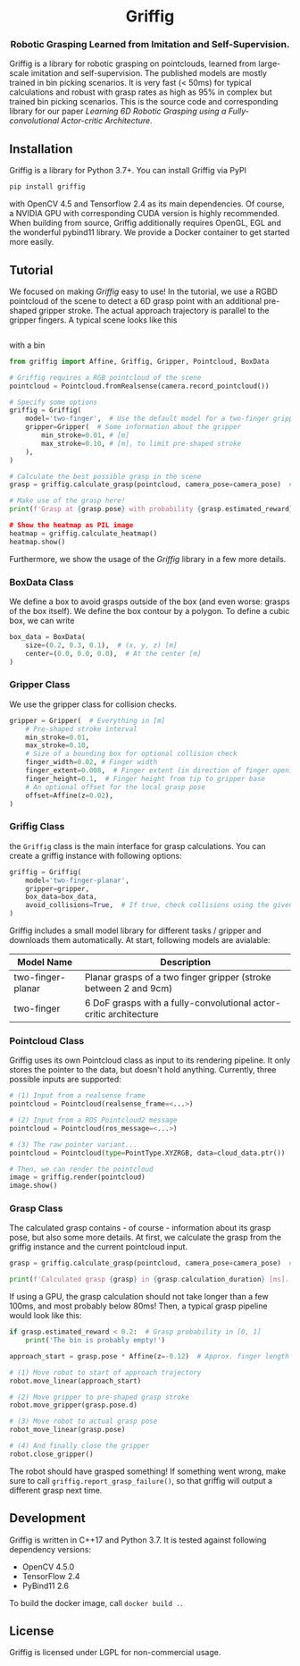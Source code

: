 <div align="center">
  <h1 align="center">Griffig</h1>
  <h3 align="center">
    Robotic Grasping Learned from Imitation and Self-Supervision.
  </h3>
</div>

Griffig is a library for robotic grasping on pointclouds, learned from large-scale imitation and self-supervision. The published models are mostly trained in bin picking scenarios. It is very fast (< 50ms) for typical calculations and robust with grasp rates as high as 95% in complex but trained bin picking scenarios. This is the source code and corresponding library for our paper *Learning 6D Robotic Grasping using a Fully-convolutional Actor-critic Architecture*.


## Installation

Griffig is a library for Python 3.7+. You can install Griffig via PyPI
```bash
pip install griffig
```
with OpenCV 4.5 and Tensorflow 2.4 as its main dependencies. Of course, a NVIDIA GPU with corresponding CUDA version is highly recommended. When building from source, Griffig additionally requires OpenGL, EGL and the wonderful pybind11 library. We provide a Docker container to get started more easily.


## Tutorial

We focused on making *Griffig* easy to use! In the tutorial, we use a RGBD pointcloud of the scene to detect a 6D grasp point with an additional pre-shaped gripper stroke. The actual approach trajectory is parallel to the gripper fingers. A typical scene looks like this

<image>

with a bin


```python
from griffig import Affine, Griffig, Gripper, Pointcloud, BoxData

# Griffig requires a RGB pointcloud of the scene
pointcloud = Pointcloud.fromRealsense(camera.record_pointcloud())

# Specify some options
griffig = Griffig(
    model='two-finger',  # Use the default model for a two-finger gripper
    gripper=Gripper(  # Some information about the gripper
        min_stroke=0.01, # [m]
        max_stroke=0.10, # [m], to limit pre-shaped stroke
    ),
)

# Calculate the best possible grasp in the scene
grasp = griffig.calculate_grasp(pointcloud, camera_pose=camera_pose)  # Get grasp in the global frame using the camera pose

# Make use of the grasp here!
print(f'Grasp at {grasp.pose} with probability {grasp.estimated_reward})

# Show the heatmap as PIL image
heatmap = griffig.calculate_heatmap()
heatmap.show()
```

Furthermore, we show the usage of the *Griffig* library in a few more details.


### BoxData Class

We define a box to avoid grasps outside of the box (and even worse: grasps of the box itself). We define the box contour by a polygon. To define a cubic box, we can write

```python
box_data = BoxData(
    size=(0.2, 0.3, 0.1),  # (x, y, z) [m]
    center=(0.0, 0.0, 0.0),  # At the center [m]
)
```

### Gripper Class

We use the gripper class for collision checks.

```python
gripper = Gripper(  # Everything in [m]
    # Pre-shaped stroke interval
    min_stroke=0.01,
    max_stroke=0.10,
    # Size of a bounding box for optional collision check
    finger_width=0.02, # Finger width
    finger_extent=0.008,  # Finger extent (in direction of finger opening/closing)
    finger_height=0.1,  # Finger height from tip to gripper base
    # An optional offset for the local grasp pose
    offset=Affine(z=0.02),
)
```

### Griffig Class

the `Griffig` class is the main interface for grasp calculations. You can create a griffig instance with following options:

```python
griffig = Griffig(
    model='two-finger-planar',
    gripper=gripper,
    box_data=box_data,
    avoid_collisions=True,  # If true, check collisions using the given pointcloud and gripper data
)
```

Griffig includes a small model library for different tasks / gripper and downloads them automatically. At start, following models are avialable:

Model Name         | Description
------------------ | ------------------------------------------------------------------
two-finger-planar  | Planar grasps of a two finger gripper (stroke between 2 and 9cm)
two-finger         | 6 DoF grasps with a fully-convolutional actor-critic architecture


### Pointcloud Class

Griffig uses its own Pointcloud class as input to its rendering pipeline. It only stores the pointer to the data, but doesn't hold anything. Currently, three possible inputs are supported:

```python
# (1) Input from a realsense frame
pointcloud = Pointcloud(realsense_frame=<...>)

# (2) Input from a ROS Pointcloud2 message
pointcloud = Pointcloud(ros_message=<...>)

# (3) The raw pointer variant...
pointcloud = Pointcloud(type=PointType.XYZRGB, data=cloud_data.ptr())

# Then, we can render the pointcloud
image = griffig.render(pointcloud)
image.show()
```

### Grasp Class

The calculated grasp contains - of course - information about its grasp pose, but also some more details. At first, we calculate the grasp from the griffig instance and the current pointcloud input.

```python
grasp = griffig.calculate_grasp(pointcloud, camera_pose=camera_pose)  # Get grasp in the global frame using the camera pose

print(f'Calculated grasp {grasp} in {grasp.calculation_duration} [ms].')  # Calculation duration in [ms]
```

If using a GPU, the grasp calculation should not take longer than a few 100ms, and most probably below 80ms! Then, a typical grasp pipeline would look like this:

```python
if grasp.estimated_reward < 0.2:  # Grasp probability in [0, 1]
    print('The bin is probably empty!')

approach_start = grasp.pose * Affine(z=-0.12)  # Approx. finger length [m]

# (1) Move robot to start of approach trajectory
robot.move_linear(approach_start)

# (2) Move gripper to pre-shaped grasp stroke
robot.move_gripper(grasp.pose.d)

# (3) Move robot to actual grasp pose
robot_move_linear(grasp.pose)

# (4) And finally close the gripper
robot.close_gripper()
```

The robot should have grasped something! If something went wrong, make sure to call `griffig.report_grasp_failure()`, so that griffig will output a different grasp next time.


## Development

Griffig is written in C++17 and Python 3.7. It is tested against following dependency versions:

- OpenCV 4.5.0
- TensorFlow 2.4
- PyBind11 2.6

To build the docker image, call `docker build .`.


## License

Griffig is licensed under LGPL for non-commercial usage.
